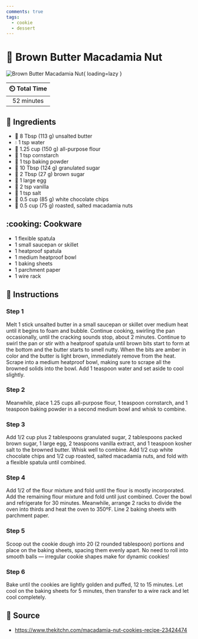 ```yaml
---
comments: true
tags:
  - cookie
  - dessert
---
```

# :cookie: Brown Butter Macadamia Nut

![Brown Butter Macadamia Nut](../assets/images/brown-butter-macadamia-nut.jpg){ loading=lazy }

| :timer_clock: Total Time |
|:-----------------------: |
| 52 minutes |

## :salt: Ingredients

- :butter: 8 Tbsp (113 g) unsalted butter
- :droplet: 1 tsp water
- :ear_of_rice: 1.25 cup (150 g) all-purpose flour
- :corn: 1 tsp cornstarch
- :rice: 1 tsp baking powder
- :candy: 10 Tbsp (124 g) granulated sugar
- :maple_leaf: 2 Tbsp (27 g) brown sugar
- :egg: 1 large egg
- :icecream: 2 tsp vanilla
- :salt: 1 tsp salt
- :chocolate_bar: 0.5 cup (85 g) white chocolate chips
- :chestnut: 0.5 cup (75 g) roasted, salted macadamia nuts

## :cooking: Cookware

- 1 flexible spatula
- 1 small saucepan or skillet
- 1 heatproof spatula
- 1 medium heatproof bowl
- 1 baking sheets
- 1 parchment paper
- 1 wire rack

## :pencil: Instructions

### Step 1

Melt 1 stick unsalted butter in a small saucepan or skillet over medium heat until it begins to foam and bubble.
Continue cooking, swirling the pan occasionally, until the cracking sounds stop, about 2 minutes. Continue to swirl the
pan or stir with a heatproof spatula until brown bits start to form at the bottom and the butter starts to smell nutty.
When the bits are amber in color and the butter is light brown, immediately remove from the heat. Scrape into a medium
heatproof bowl, making sure to scrape all the browned solids into the bowl. Add 1 teaspoon water and set aside to cool
slightly.

### Step 2

Meanwhile, place 1.25 cups all-purpose flour, 1 teaspoon cornstarch, and 1 teaspoon baking powder in a second medium
bowl and whisk to combine.

### Step 3

Add 1/2 cup plus 2 tablespoons granulated sugar, 2 tablespoons packed brown sugar, 1 large egg, 2 teaspoons vanilla
extract, and 1 teaspoon kosher salt to the browned butter. Whisk well to combine. Add 1/2 cup white chocolate chips and
1/2 cup roasted, salted macadamia nuts, and fold with a flexible spatula until combined.

### Step 4

Add 1/2 of the flour mixture and fold until the flour is mostly incorporated. Add the remaining flour mixture and fold
until just combined. Cover the bowl and refrigerate for 30 minutes. Meanwhile, arrange 2 racks to divide the oven into
thirds and heat the oven to 350ºF. Line 2 baking sheets with parchment paper.

### Step 5

Scoop out the cookie dough into 20 (2 rounded tablespoon) portions and place on the baking sheets, spacing them evenly
apart. No need to roll into smooth balls — irregular cookie shapes make for dynamic cookies!

### Step 6

Bake until the cookies are lightly golden and puffed, 12 to 15 minutes. Let cool on the baking sheets for 5 minutes,
then transfer to a wire rack and let cool completely.

## :link: Source

- <https://www.thekitchn.com/macadamia-nut-cookies-recipe-23424474>
